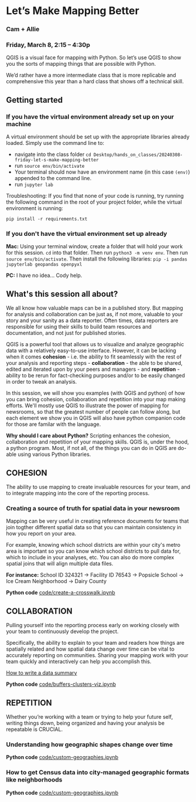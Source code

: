 # Let’s Make Mapping Better
### Cam + Allie
### Friday, March 8, 2:15 – 4:30p

QGIS is a visual face for mapping with Python. So let’s use QGIS to show you the sorts of mapping things that are possible with Python.

We’d rather have a more intermediate class that is more replicable and comprehensive this year than a hard class that shows off a technical skill.


## Getting started
### If you have the virtual environment already set up on your machine
A virtual environment should be set up with the appropriate libraries already loaded. Simply use the command line to:
- navigate into the class folder `cd Desktop/hands_on_classes/20240308-friday-let-s-make-mapping-better`
- run `source env/bin/activate`
- Your terminal should now have an environment name (in this case `(env)`) appended to the command line.
- run `jupyter lab`

Troubleshooting: If you find that none of your code is running, try running the following command in the root of your project folder, while the virtual environment is running:

```
pip install -r requirements.txt
```

### If you don't have the virtual environment set up already
**Mac:** Using your terminal window, create a folder that will hold your work for this session. `cd` into that folder. Then run `python3 -m venv env`. Then run `source env/bin/activate`. Then install the following libraries: `pip -i pandas jupyterlab geopandas openpyxl`

**PC:** I have no idea... Cody help.

## What's this session all about?

We all know how valuable maps can be in a published story. But mapping for analysis and collaboration can be just as, if not more, valuable to your story and your sanity as a data reporter. Often times, data reporters are responsible for using their skills to build team resources and documentation, and not just for published stories. 

QGIS is a powerful tool that allows us to visualize and analyze geographic data with a relatively easy-to-use interface. However, it can be lacking when it comes **cohesion** - i.e. the ability to fit seamlessly with the rest of your analysis and reporting steps - **collaboration** - the able to be shared, edited and iterated upon by your peers and managers - and **repetition** - ability to be rerun for fact-checking purposes and/or to be easily changed in order to tweak an analysis.

In this session, we will show you examples (with QGIS and python) of how you can bring cohesion, collaboration and repetition into your map making efforts. We'll mostly use QGIS to illustrate the power of mapping for newsrooms, so that the greatest number of people can follow along, but each element we show you in QGIS will also have python companion code for those are familar with the language. 

**Why should I care about Python?** Scripting enhances the cohesion, collaboration and repetition of your mapping skills. QGIS is, under the hood, a python program. Most, if not all, of the things you can do in QGIS are do-able using various Python libraries. 

## COHESION
The ability to use mapping to create invaluable resources for your team, and to integrate mapping into the core of the reporting process.

### Creating a source of truth for spatial data in your newsroom
Mapping can be very useful in creating reference documents for teams that join togther different spatial data so that you can maintain consistency in how you report on your area. 

For example, knowing which school districts are within your city's metro area is important so you can know which school districts to pull data for, which to include in your analyses, etc. You can also do more complex spatial joins that will align multiple data files.

**For instance:** School ID 324321 → Facility ID 76543 → Popsicle School → Ice Cream Neighborhood → Dairy County

**Python code**
[code/create-a-crosswalk.ipynb](../data/create-a-crosswalk.ipynb)


## COLLABORATION
Pulling yourself into the reporting process early on working closely with your team to continuously develop the project.

Specifically, the ability to explain to your team and readers how things are spatially related and how spatial data change over time can be vital to accurately reporting on communities. Sharing your mapping work with your team quickly and interactively can help you accomplish this.

[How to write a data summary](https://docs.google.com/document/d/16hR6wOSjXtBXDkSepsNH5hyIbg3XZgraPtFADD6yDt0/edit)

**Python code** [code/buffers-clusters-viz.ipynb](code/buffers-clusters-viz.ipynb) 


## REPETITION
Whether you’re working with a team or trying to help your future self, writing things down, being organized and having your analysis be repeatable is CRUCIAL.

### Understanding how geographic shapes change over time
**Python code** [code/custom-geographies.ipynb](code/custom-geographies.ipynb)

### How to get Census data into city-managed geographic formats like neighborhoods
**Python code** [code/custom-geographies.ipynb](code/custom-geographies.ipynb)






